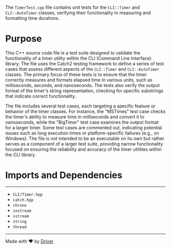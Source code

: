 <!--------------------------------------------------------------------------------->
<!-- IMPORTANT: This file is auto-generated by Driver (https://driver.ai). -------->
<!-- Manual edits may be overwritten on future commits. --------------------------->
<!--------------------------------------------------------------------------------->

The `TimerTest.cpp` file contains unit tests for the `CLI::Timer` and `CLI::AutoTimer` classes, verifying their functionality in measuring and formatting time durations.

# Purpose
This C++ source code file is a test suite designed to validate the functionality of a timer utility within the CLI (Command Line Interface) library. The file uses the Catch2 testing framework to define a series of test cases that assess different aspects of the `CLI::Timer` and `CLI::AutoTimer` classes. The primary focus of these tests is to ensure that the timer correctly measures and formats elapsed time in various units, such as milliseconds, seconds, and nanoseconds. The tests also verify the output format of the timer's string representation, checking for specific substrings that indicate correct functionality.

The file includes several test cases, each targeting a specific feature or behavior of the timer classes. For instance, the "MSTimes" test case checks the timer's ability to measure time in milliseconds and convert it to nanoseconds, while the "BigTimer" test case examines the output format for a larger timer. Some test cases are commented out, indicating potential issues such as long execution times or platform-specific failures (e.g., on Windows). The file is not intended to be an executable on its own but rather serves as a component of a larger test suite, providing narrow functionality focused on ensuring the reliability and accuracy of the timer utilities within the CLI library.
# Imports and Dependencies

---
- `CLI/Timer.hpp`
- `catch.hpp`
- `chrono`
- `iostream`
- `sstream`
- `string`
- `thread`



---
Made with ❤️ by [Driver](https://www.driver.ai/)